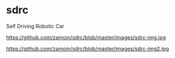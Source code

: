 # sdrc
Self Driving Robotic Car

https://github.com/zamoin/sdrc/blob/master/images/sdrc-img.jpg

https://github.com/zamoin/sdrc/blob/master/images/sdrc-img2.jpg
